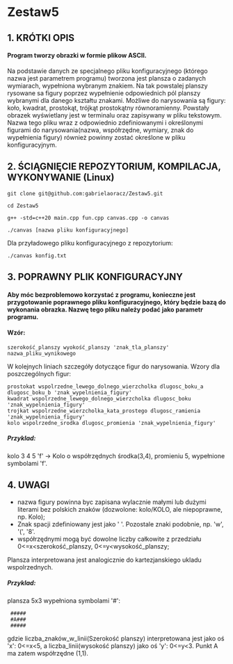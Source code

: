# Zestaw5
## 1. KRÓTKI OPIS
#### Program tworzy obrazki w formie plikow ASCII.
Na podstawie danych ze specjalnego pliku konfiguracyjnego (którego nazwa jest parametrem programu) tworzona jest plansza o zadanych wymiarach, wypełniona wybranym znakiem. Na tak powstalej planszy rysowane sa figury poprzez wypełnienie odpowiednich pól planszy wybranymi dla danego kształtu znakami. Możliwe do narysowania są figury: koło, kwadrat, prostokąt, trójkąt prostokątny równoramienny. Powstały obrazek wyświetlany jest w terminalu oraz zapisywany w pliku tekstowym. Nazwa tego pliku wraz z odpowiednio zdefiniowanymi i określonymi figurami do narysowania(nazwa, współrzędne, wymiary, znak do wypełnienia figury) również powinny zostać określone w pliku konfiguracyjnym.

## 2. ŚCIĄGNIĘCIE REPOZYTORIUM, KOMPILACJA, WYKONYWANIE (Linux)
```
git clone git@github.com:gabrielaoracz/Zestaw5.git
```   
```
cd Zestaw5
```   
```
g++ -std=c++20 main.cpp fun.cpp canvas.cpp -o canvas
```   
```
./canvas [nazwa pliku konfiguracyjnego]
```   

Dla przyładowego pliku konfiguracyjnego z repozytorium:   
```
./canvas konfig.txt
```   

## 3. POPRAWNY PLIK KONFIGURACYJNY
#### Aby móc bezproblemowo korzystać z programu, konieczne jest przygotowanie poprawnego pliku konfiguracyjnego, który będzie bazą do wykonania obrazka. Nazwę tego pliku należy podać jako parametr programu.
#### Wzór:
```
szerokość_planszy wyokość_planszy 'znak_tla_planszy'
nazwa_pliku_wynikowego
```
W kolejnych liniach szczegóły dotyczące figur do narysowania. Wzory dla poszczególnych figur:   
```
prostokat wspolrzedne_lewego_dolnego_wierzcholka dlugosc_boku_a dlugosc_boku_b 'znak_wypelnienia_figury'
kwadrat wspolrzedne_lewego_dolnego_wierzcholka dlugosc_boku 'znak_wypelnienia_figury'
trojkat wspolrzedne_wierzcholka_kata_prostego dlugosc_ramienia 'znak_wypelnienia_figury'
kolo wspolrzedne_srodka dlugosc_promienia 'znak_wypelnienia_figury'
```
   
##### ***Przyklad:***   
kolo 3 4 5 'f' -> Kolo o współrzędnych środka(3,4), promieniu 5, wypełnione symbolami 'f'.    

## 4. UWAGI
- nazwa figury powinna byc zapisana  wylacznie małymi lub dużymi literami bez polskich znaków (dozwolone: kolo/KOLO, ale niepoprawne, np. Kolo);
- Znak spacji zdefiniowany jest jako ' '. Pozostale znaki podobnie, np. 'w', '(', '8'.
- współrzędnymi mogą być dowolne liczby całkowite z przedziału 0<=x<szerokość_planszy, 0<=y<wysokość_planszy;

Plansza interpretowana jest analogicznie do kartezjanskiego ukladu wspolrzednych.     
##### ***Przyklad:***    
plansza 5x3 wypełniona symbolami '#':    

     #####
     #A###
     #####
gdzie liczba_znaków_w_linii(Szerokość planszy) interpretowana jest jako oś 'x': 0<=x<5, a liczba_linii(wysokość planszy) jako oś 'y': 0<=y<3. Punkt A ma zatem współrzędne (1,1).
